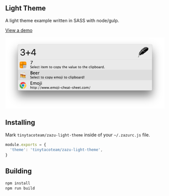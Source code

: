 ## Light Theme

A light theme example written in SASS with node/gulp.

[View a demo](https://tinytacoteam.github.io/zazu-theme-playbook/#tinytacoteam/zazu-light-theme)

![Screenshot](./images/screenshot.png)

## Installing

Mark `tinytacoteam/zazu-light-theme` inside of your `~/.zazurc.js` file.

~~~ javascript
module.exports = {
  'theme': 'tinytacoteam/zazu-light-theme',
}
~~~

## Building

~~~
npm install
npm run build
~~~
